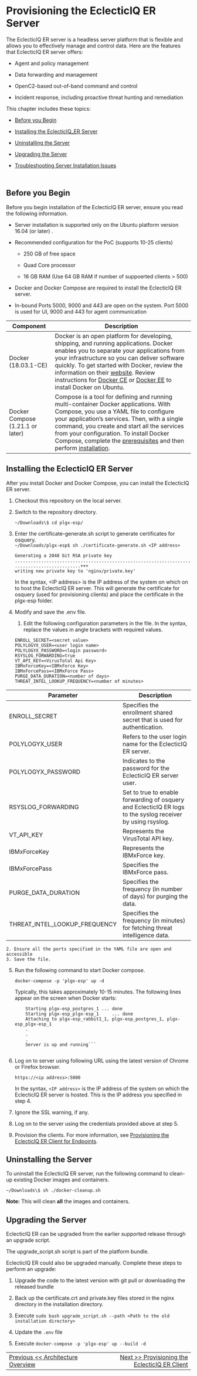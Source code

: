 Provisioning the EclecticIQ ER Server 
===================================

The EclecticIQ ER server is a headless server platform that is flexible and allows
you to effectively manage and control data. Here are the features that EclecticIQ ER
server offers:

-   Agent and policy management

-   Data forwarding and management

-   OpenC2-based out-of-band command and control

-   Incident response, including proactive threat hunting and remediation

This chapter includes these topics:

-   [Before you Begin](#before-you-begin)

-   [Installing the EclecticIQ_ER Server](#installing-the-eclecticiq-er-server)

-   [Uninstalling the Server](#uninstalling-the-server)

-   [Upgrading the Server](#upgrading-the-server)

-   [Troubleshooting Server Installation
    Issues](#troubleshooting-server-installation-issues)

<br>Before you Begin
--------------------

Before you begin installation of the EclecticIQ ER server, ensure you read the
following information.

-   Server installation is supported only on the Ubuntu platform version 16.04 (or later) .

-   Recommended configuration for the PoC (supports 10-25 clients)

    -   250 GB of free space

    -   Quad Core processor


    -   16 GB RAM (Use 64 GB RAM if number of suppoerted clients > 500)

-   Docker and Docker Compose are required to install the EclecticIQ ER server.

-   In-bound Ports 5000, 9000 and 443 are open on the system. Port 5000 is used for UI, 9000 and 443 for agent communication

| Component      | Description                                                                                                                                                                                                                                                                                                                                                                                                                                                                                                                         |
|----------------|-------------------------------------------------------------------------------------------------------------------------------------------------------------------------------------------------------------------------------------------------------------------------------------------------------------------------------------------------------------------------------------------------------------------------------------------------------------------------------------------------------------------------------------|
| Docker (18.03.1-CE)         | Docker is an open platform for developing, shipping, and running applications. Docker enables you to separate your applications from your infrastructure so you can deliver software quickly. To get started with Docker, review the information on their [website](https://docs.docker.com/install/overview/). Review instructions for [Docker CE](https://docs.docker.com/install/linux/docker-ce/ubuntu/#install-docker-ce) or [Docker EE](https://docs.docker.com/install/linux/docker-ee/ubuntu/) to install Docker on Ubuntu. |
| Docker Compose (1.21.1 or later) | Compose is a tool for defining and running multi-container Docker applications. With Compose, you use a YAML file to configure your application’s services. Then, with a single command, you create and start all the services from your configuration. To install Docker Compose, complete the [prerequisites](https://docs.docker.com/compose/install/#prerequisites) and then perform [installation](https://docs.docker.com/compose/install/#install-compose). 


Installing the EclecticIQ ER Server
-------------------------------

After you install Docker and Docker Compose, you can install the EclecticIQ ER
server.


1. Checkout this repository on the local server.

2.  Switch to the repository directory.

    ```~/Downloads\$ cd plgx-esp/```
3.  Enter the certificate-generate.sh script to generate certificates for
    osquery.  
    ```~/Downloads/plgx-esp$ sh ./certificate-generate.sh <IP address>```
    ```x.x.x.x
    Generating a 2048 bit RSA private key
    .........................................................................................+++
    .........................+++
    writing new private key to 'nginx/private.key'
    ``` 
            
    In the syntax, \<IP address\> is the IP address of the system on which on to host the EclecticIQ ER server. This will generate 
    the certificate for osquery (used for provisioning clients) and place the certificate in the plgx-esp folder.

4.  Modify and save the .env file.

    1.  Edit the following configuration parameters in the file. In the syntax, replace the values in angle brackets with required values.
    ```
    ENROLL_SECRET=<secret value>
    POLYLOGYX_USER=<user login name> 
    POLYLOGYX_PASSWORD=<login password> 
    RSYSLOG_FORWARDING=true
    VT_API_KEY=<VirusTotal Api Key> 
    IBMxForceKey=<IBMxForce Key> 
    IBMxForcePass=<IBMxForce Pass>
    PURGE_DATA_DURATION=<number of days>  
    THREAT_INTEL_LOOKUP_FREQUENCY=<number of minutes>
     ```   
| Parameter | Description                                                                                                                                                                                  |
|-----------|----------------------------------------------------------------------------------------------------------------------------------------------------------------------------------------------|
| ENROLL_SECRET | Specifies the enrollment shared secret that is used for authentication.                                                                                                                              |
| POLYLOGYX_USER       | Refers to the user login name for the EclecticIQ ER server.                                                                                                         |
| POLYLOGYX_PASSWORD       | Indicates to the password for the EclecticIQ ER server user.                                                                                                              |
| RSYSLOG_FORWARDING       | Set to true to enable forwarding of osquery and EclecticIQ ER logs to the syslog receiver by using rsyslog. |
| VT_API_KEY       | Represents the VirusTotal API key.                                                                            | 
| IBMxForceKey       | Represents the IBMxForce key.                                                                            | 
| IBMxForcePass       | Specifies the IBMxForce pass.                                                                            | 
| PURGE_DATA_DURATION       | Specifies the frequency (in number of days) for purging the data.                                                                            | 
| THREAT_INTEL_LOOKUP_FREQUENCY       | Specifies the frequency (in minutes) for fetching threat intelligence data.                                                                            |   
    2. Ensure all the ports specified in the YAML file are open and accessible
    3. Save the file.
    


   
5.  Run the following command to start Docker compose.

    ```docker-compose -p 'plgx-esp' up -d```
    
    Typically, this takes approximately 10-15 minutes. The following lines appear on
    the screen when Docker starts:
    ````Starting plgx-esp_rabbit1_1  ... done
        Starting plgx-esp_postgres_1 ... done
        Starting plgx-esp_plgx-esp_1     ... done
        Attaching to plgx-esp_rabbit1_1, plgx-esp_postgres_1, plgx-esp_plgx-esp_1
        .
        .
        .
        Server is up and running```
        
6.  Log on to server using following URL using the latest version of Chrome or
    Firefox browser.
    
    ```https://<ip address>:5000```

    In the syntax, `<IP address>` is the IP address of the system on which the
    EclecticIQ ER server is hosted. This is the IP address you specified in step 4.

7.  Ignore the SSL warning, if any.

8.  Log on to the server using the credentials provided above at step 5.

9.  Provision the clients. For more information, see [Provisioning the EclecticIQ ER
    Client for Endpoints](../03_Provisioning_EclecticIQ_ER_Client/Readme.md).

Uninstalling the Server 
------------------------

To uninstall the EclecticIQ ER server, run the following command to clean-up
existing Docker images and containers.

```~/Downloads\$ sh ./docker-cleanup.sh```

**Note:** This will clean **all** the images and containers.

Upgrading the Server
--------------------

EclecticIQ ER can be upgraded from the earlier supported release through an upgrade script.

The upgrade_script.sh script is part of the platform bundle.

EclecticIQ ER could also be upgraded manually. Complete these steps to perform an upgrade:

1. Upgrade the code to the latest version with git pull or downloading the released bundle

2. Back up the certificate.crt and private.key files stored in the nginx directory in the installation directory. 

3. Execute ```sudo bash upgrade_script.sh --path <Path to the old installation directory>```  

4. Update the ```.env``` file 

5. Execute ```docker-compose -p 'plgx-esp' up --build -d```

|										|																							|
|:---									|													   								    ---:|
|[Previous << Architecture Overview](../01_Architecture/Readme.md)  | [Next >> Provisioning the EclecticIQ ER Client](../03_Provisioning_EclecticIQ_ER_Client/Readme.md)|

